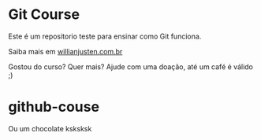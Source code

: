 # Git Course

Este é um repositorio teste para ensinar como Git funciona.

Saiba mais em [willianjusten.com.br](https://willianjusten.com.br)

Gostou do curso? Quer mais? Ajude com uma doação, até um café é válido ;)
# github-couse
Ou um chocolate ksksksk
